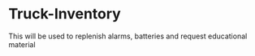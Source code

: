 # Truck-Inventory
This will be used to replenish alarms, batteries and request educational material

